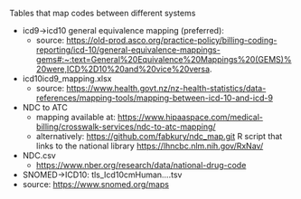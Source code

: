 Tables that map codes between different systems
- icd9->icd10 general equivalence mapping (preferred):
    - source: https://old-prod.asco.org/practice-policy/billing-coding-reporting/icd-10/general-equivalence-mappings-gems#:~:text=General%20Equivalence%20Mappings%20(GEMS)%20were,ICD%2D10%20and%20vice%20versa.
- icd10icd9_mapping.xlsx 
    - source: https://www.health.govt.nz/nz-health-statistics/data-references/mapping-tools/mapping-between-icd-10-and-icd-9
- NDC to ATC 
    - mapping available at: https://www.hipaaspace.com/medical-billing/crosswalk-services/ndc-to-atc-mapping/
    - alternatively: https://github.com/fabkury/ndc_map.git R script that links to the national library https://lhncbc.nlm.nih.gov/RxNav/
- NDC.csv
    - https://www.nber.org/research/data/national-drug-code
- SNOMED->ICD10: tls_Icd10cmHuman....tsv
- source: https://www.snomed.org/maps